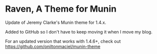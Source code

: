 Raven, A Theme for Munin
========================

Update of Jeremy Clarke's Munin theme for 1.4.x.

Added to GitHub so I don't have to keep moving it when I move my blog. 

For an updated version that works with 1.4.6+, check out https://github.com/oniltonmaciel/munin-theme
